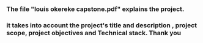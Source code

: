 ### <p> The file "louis okereke capstone.pdf" explains the project. <p/>
### <p> it takes into account the project's title and description , project scope, project objectives and Technical stack. Thank you <p/>
